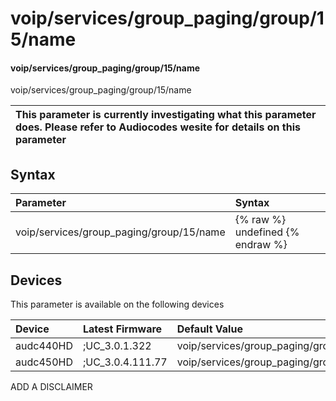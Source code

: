 ﻿---
description: voip/services/group_paging/group/15/name
search: false
---

# voip/services/group_paging/group/15/name

#### voip/services/group_paging/group/15/name

voip/services/group_paging/group/15/name


| This parameter is currently investigating what this parameter does. Please refer to Audiocodes wesite for details on this parameter | 
| :--- |

## Syntax
| Parameter | Syntax |
| :--- | :--- |
|voip/services/group_paging/group/15/name | {% raw %} undefined {% endraw %}|

## Devices
This parameter is available on the following devices

| Device | Latest Firmware | Default Value |
|:---|:---|:---|
| audc440HD | ;UC_3.0.1.322 | voip/services/group_paging/group/15/name= 
| audc450HD | ;UC_3.0.4.111.77 | voip/services/group_paging/group/15/name= 

ADD A DISCLAIMER
